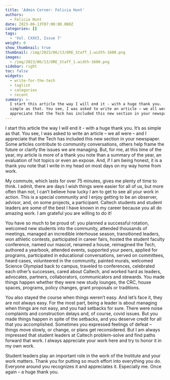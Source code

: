 ```yaml
---
title: 'Admin Corner: Felicia Hunt'
authors:
  - Felicia Hunt
date: 2023-06-13T07:00:00.000Z
categories: []
tags:
  - 'Vol. CXXVI, Issue 7'
weight: 0
show_thumbnail: true
thumbnail: /img/2023/06/13/ORE_Staff_1.width-1600.png
images:
  - /img/2023/06/13/ORE_Staff_1.width-1600.png
sidebar: right
toc: false
widgets:
  - write-for-the-tech
  - taglist
  - categories
  - recent
summary: >-
  I start this article the way I will end it - with a huge thank you.  It’s as
  simple as that. You see, I was asked to write an article – we all were – and I
  appreciate that the Tech has included this new section in your newspaper.
---
```


I start this article the way I will end it - with a huge thank you.  It’s as simple as that. You see, I was asked to write an article – we all were – and I appreciate that the Tech has included this new section in your newspaper. Some articles contribute to community conversations, others help frame the future or clarify the issues we are managing. But, for me, at this time of the year, my article is more of a thank you note than a summary of the year, an evaluation of hot topics or even an expose. And, if I am being honest, it is a thank you note that I write in my head on most days on my way home from work. 

My commute, which lasts for over 75 minutes, gives me plenty of time to think. I admit, there are days I wish things were easier for all of us, but more often than not, I can’t believe how lucky I am to get to see all your work in action. This is a special community and I enjoy getting to be an observer, advisor, and, on some projects, a participant. Caltech students and student leaders are some of the best I have known in my career because you all do amazing work. I am grateful you are willing to do it!

You have so much to be proud of: you planned a successful rotation, welcomed new students into the community, attended thousands of meetings, managed an incredible interhouse season, transitioned leaders, won athletic contests, participated in career fairs, hosted the student faculty conference, named our mascot, renamed a house, reimagined the Tech, authored a yearbook, attended events, supported your peers, applied for programs, participated in educational conversations, served on committees, heard cases, volunteered in the community, painted murals, welcomed Science Olympiad back to campus, traveled to conferences, celebrated each other’s successes, cared about Caltech, and worked hard as leaders, advocates, partners, collaborators, communicators and stewards. You made things happen whether they were new study lounges, the CRC, house spaces, programs, policy changes, grant proposals or traditions.

You also stayed the course when things weren’t easy. And let’s face it, they are not always easy. For the most part, being a leader is about managing when things are not easy, and you had setbacks for sure.  There were noise complaints and construction delays and, of course, covid issues. But you made things happen in spite of the setbacks, and you deserve credit for all that you accomplished. Sometimes you expressed feelings of defeat – things move slowly, or change, or plans get reconsidered.  But I am always impressed that student leaders at Caltech problem-solve and find paths forward that work.  I always appreciate your work here and try to honor it in my own work.

Student leaders play an important role in the work of the Institute and your work matters.  Thank you for putting so much effort into everything you do.  Everyone around you recognizes it and appreciates it. Especially me. Once again – a huge thank you.
